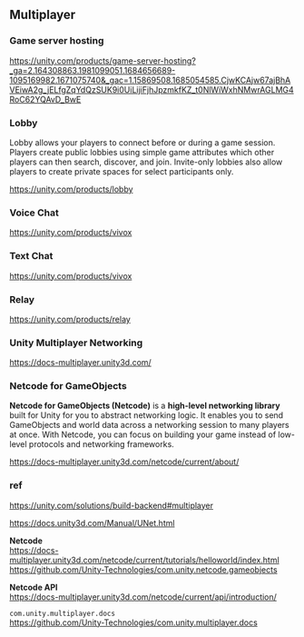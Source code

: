 ## Multiplayer

### Game server hosting 
https://unity.com/products/game-server-hosting?_ga=2.164308863.1981099051.1684656689-1095169982.1671075740&_gac=1.15869508.1685054585.CjwKCAjw67ajBhAVEiwA2g_jELfgZqYdQzSUK9i0UiLijiFjhJpzmkfKZ_t0NlWiWxhNMwrAGLMG4RoC62YQAvD_BwE


### Lobby
Lobby allows your players to connect before or during a game session. Players create public lobbies using simple game attributes which other players can then search, discover, and join. Invite-only lobbies also allow players to create private spaces for select participants only.

https://unity.com/products/lobby

### Voice Chat
https://unity.com/products/vivox

### Text Chat
https://unity.com/products/vivox

### Relay
https://unity.com/products/relay

### Unity Multiplayer Networking
https://docs-multiplayer.unity3d.com/


### Netcode for GameObjects
**Netcode for GameObjects (Netcode)** is a **high-level networking library** built for Unity for you to abstract networking logic. It enables you to send GameObjects and world data across a networking session to many players at once. With Netcode, you can focus on building your game instead of low-level protocols and networking frameworks.

https://docs-multiplayer.unity3d.com/netcode/current/about/

### ref 
https://unity.com/solutions/build-backend#multiplayer

https://docs.unity3d.com/Manual/UNet.html

**Netcode** \
https://docs-multiplayer.unity3d.com/netcode/current/tutorials/helloworld/index.html \
https://github.com/Unity-Technologies/com.unity.netcode.gameobjects

**Netcode API** \
https://docs-multiplayer.unity3d.com/netcode/current/api/introduction/


`com.unity.multiplayer.docs` \
https://github.com/Unity-Technologies/com.unity.multiplayer.docs

